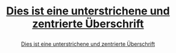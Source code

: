 
# <p align="center"><u>Dies ist eine unterstrichene und zentrierte Überschrift</u></p>
<center><u>Dies ist eine unterstrichene und zentrierte Überschrift</u></center>




